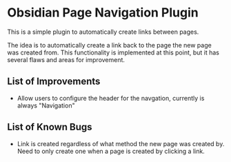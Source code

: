 # Obsidian Page Navigation Plugin

This is a simple plugin to automatically create links between pages.

The idea is to automatically create a link back to the page the new page was created from. This functionality is implemented at this point, but it has several flaws and areas for improvement.

## List of Improvements
- Allow users to configure the header for the navgation, currently is always "Navigation"

## List of Known Bugs
- Link is created regardless of what method the new page was created by. Need to only create one when a page is created by clicking a link. 
